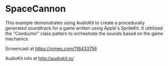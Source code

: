 # SpaceCannon

This example demonstrates using AudioKit to create a procedurally generated soundtrack for a game written using 
Apple's SpriteKit. It utitilized the "Conductor" class pattern to orchestrate the sounds based on the game 
mechanics.

Screencast at https://vimeo.com/116433756

AudioKit info at http://audiokit.io/
